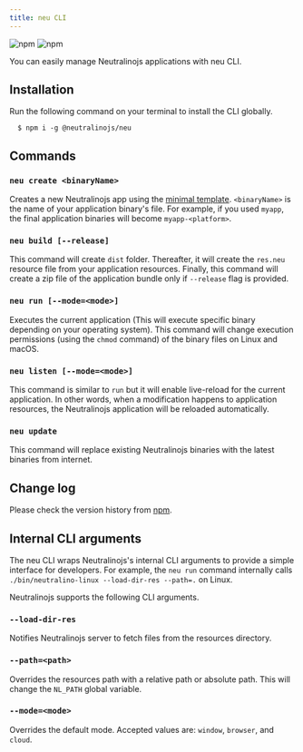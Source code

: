 ```yaml
---
title: neu CLI
---
```


![npm](https://img.shields.io/npm/v/@neutralinojs/neu)
![npm](https://img.shields.io/npm/dt/@neutralinojs/neu)

You can easily manage Neutralinojs applications with neu CLI.

## Installation

Run the following command on your terminal to install the CLI globally.

```
  $ npm i -g @neutralinojs/neu
```

## Commands

### `neu create <binaryName>`

Creates a new Neutralinojs app using the [minimal template](https://github.com/neutralinojs/neutralinojs-minimal).
`<binaryName>` is the name of your application binary's file. For example, if you used `myapp`, the final application binaries will become `myapp-<platform>`.

### `neu build [--release]`
This command will create `dist` folder. Thereafter, it will create the `res.neu` resource file from your application resources.
Finally, this command will create a zip file of the application bundle only if `--release` flag is provided.

### `neu run [--mode=<mode>]`
Executes the current application (This will execute specific binary depending on your operating system).
This command will change execution permissions (using the `chmod` command) of the binary files on Linux and macOS.

### `neu listen [--mode=<mode>]`
This command is similar to `run` but it will enable live-reload for the current application.
In other words, when a modification happens to application resources, the Neutralinojs application will be reloaded automatically.

### `neu update`
This command will replace existing Neutralinojs binaries with the latest binaries from internet.


## Change log
Please check the version history from [npm](https://www.npmjs.com/package/@neutralinojs/neu).

## Internal CLI arguments

The neu CLI wraps Neutralinojs's internal CLI arguments to provide a simple interface for developers. For example,
the `neu run` command internally calls `./bin/neutralino-linux --load-dir-res --path=.` on Linux.

Neutralinojs supports the following CLI arguments.

### `--load-dir-res`

Notifies Neutralinojs server to fetch files from the resources directory.

### `--path=<path>`

Overrides the resources path with a relative path or absolute path. This will change the `NL_PATH` global variable.

### `--mode=<mode>`

Overrides the default mode. Accepted values are: `window`, `browser`, and `cloud`.
